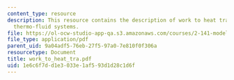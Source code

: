 ```yaml
---
content_type: resource
description: This resource contains the description of work to heat transduction in
  thermo-fluid systems.
file: https://ol-ocw-studio-app-qa.s3.amazonaws.com/courses/2-141-modeling-and-simulation-of-dynamic-systems-fall-2006/1e6c6f7dd1e3033e1af593d1d28c1d6f_work_to_heat_tra.pdf
file_type: application/pdf
parent_uid: 9a04adf5-76eb-27f5-97a0-7e810f0f306a
resourcetype: Document
title: work_to_heat_tra.pdf
uid: 1e6c6f7d-d1e3-033e-1af5-93d1d28c1d6f
---
```

